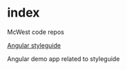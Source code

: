 # index
McWest code repos

[Angular styleguide](http://github.com/mcwest/angularjs-styleguide)

Angular demo app related to styleguide

